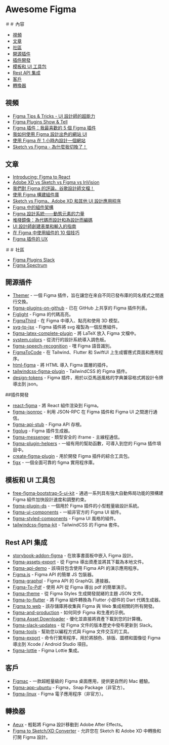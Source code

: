 # Awesome Figma

＃＃ 內容

* [視頻](#videos)
* [文章](#articles)
* [社區](#community)
* [開源插件](#open-source-plugins)
* [插件開發](#plugins-development)
* [模板和 UI 工具包](#templates--ui-kits)
* [Rest API 集成](#rest-api-integrations)
* [客戶](#clients)
* [轉換器](#converters)

## 視頻

* [Figma Tips & Tricks - UI 設計師的超能力](https://www.youtube.com/watch?v=Vo0sEPqArRQ)
* [Figma Plugins Show & Tell](https://www.youtube.com/watch?v=i6ppX9fjXz0)
* [Figma 插件：我最喜歡的 5 個 Figma 插件](https://www.youtube.com/watch?v=LiqKIeH9Sdk)
* [我如何使用 Figma 設計出色的網站 UI](https://www.youtube.com/watch?v=m0sHva0JjZE)
* [使用 Figma 在 1 小時內設計一個網站](https://www.youtube.com/watch?v=FK4YusHIIj0)
* [Sketch vs Figma - 為什麼我切換了！](https://www.youtube.com/watch?v=wIyhqEra7Sc)

## 文章

* [Introducing: Figma to React](https://www.figma.com/blog/introducing-figma-to-react/)
* [Adobe XD vs Sketch vs Figma vs InVision](https://dev.to/creativetim_official/adobe-xd-vs-sketch-vs-figma-vs-invision-1pfc)
* [我們對 Figma 的評論，谷歌設計師文檔！](https://usersnap.com/blog/review-figma/)
* [使用 Figma 構建組件庫](https://www.smashingmagazine.com/2019/06/building-component-library-figma/)
* [Sketch vs Figma、Adobe XD 和其他 UI 設計應用程序](https://www.smashingmagazine.com/2019/04/sketch-figma-adobe-xd-ui-design-applications/)
* [Figma 中的組件架構](https://www.figma.com/best-practices/component-architecture/)
* [Figma 設計系統——動態元素的力量](https://medium.com/@juauz/design-system-for-figma-the-power-of-dynamic-elements-4ca4dc3e4524)
* [堆棧鏡像：為代碼而設計和為設計而編碼](https://www.designsystems.com/stack-mirroring-designing-for-code-and-coding-for-design/)
* [UI 設計師創建表單和輸入的指南](https://medium.com/design-with-figma/ui-designers-guide-to-creating-forms-inputs-b6516f366a93)
* [在 Figma 中使用組件的 10 個技巧](https://medium.com/design-with-figma/10-tips-on-using-components-in-figma-c7db9c5e7fe1)
* [Figma 插件的 UX](https://medium.com/@yuanqing/the-ux-of-figma-plugins-f4f896f8cf35)

＃＃ 社區

* [Figma Plugins Slack](https://figmaplugins.slack.com)
* [Figma Spectrum](https://spectrum.chat/figma?tab=posts)

## 開源插件

* [Themer](https://github.com/thomas-lowry/themer) - 一個 Figma 插件，旨在讓您在來自不同已發布庫的同名樣式之間進行交換。
* [figma-plugins-on-github](https://github.com/thomas-lowry/figma-plugins-on-github) - 已在 GitHub 上共享的 Figma 插件列表。
* [Figlight](https://github.com/jeetiss/figlight) - Figma 的代碼高亮。
* [FigmaThird](https://github.com/ahkohd/FigmaThird) - 在 Figma 中導入、點亮和使用 3D 模型。
* [svg-to-jsx](https://github.com/SaraVieira/svg-to-jsx) - Figma 插件將 svg 複製為一個反應組件。
* [figma-latex-complete-plugin](https://github.com/maxkrieger/figma-latex-complete-plugin) - 將 LaTeX 放入 Figma 文檔中。
* [system.colors](https://github.com/thelittlewonder/system.colors) - 從流行的設計系統導入調色板。
* [figma-speech-recognition](https://github.com/sonnylazuardi/figma-speech-recognition) - 嘿 Figma 語音識別。
* [FigmaToCode](https://github.com/bernaferrari/FigmaToCode) - 在 Tailwind、Flutter 和 SwiftUI 上生成響應式頁面和應用程序。
* [html-figma](https://github.com/BuilderIO/html-figma) - 將 HTML 導入 Figma 圖層的插件。
* [tailwindcss-figma-plugin](https://github.com/impulse/tailwindcss-figma-plugin) - TailwindCSS 的 Figma 插件。
* [design-tokens](https://github.com/lukasoppermann/design-tokens) - Figma 插件，用於以亞馬遜風格的字典兼容格式將設計令牌導出到 json。


##插件開發

* [react-figma](https://github.com/react-figma/react-figma) - 將 React 組件渲染到 Figma。
* [figma-jsonrpc](https://github.com/Lona/figma-jsonrpc) - 利用 JSON-RPC 在 Figma 插件和 Figma UI 之間進行通信。
* [figma-api-stub](https://github.com/react-figma/figma-api-stub) - Figma API 存根。
* [figplug](https://github.com/rsms/figplug) - Figma 插件生成器。
* [figma-messenger](https://github.com/okotoki/figma-messenger) - 類型安全的 iframe - 主線程通信。
* [figma-plugin-helpers](https://github.com/figma-plugin-helper-functions/figma-plugin-helpers) - 一組有用的幫助函數，可導入到您的 Figma 插件項目中。
* [create-figma-plugin](https://github.com/yuanqing/create-figma-plugin) - 用於開發 Figma 插件的綜合工具包。
* [figx](https://github.com/n0ruSh/figx) - 一個全面可靠的 figma 實用程序庫。

## 模板和 UI 工具包

* [free-figma-bootstrap-5-ui-kit](https://themeselection.com/products/free-figma-bootstrap-ui-kit/) - 通過一系列具有強大自動佈局功能的預構建 Figma 組件加快設計速度和調整約束。
* [figma-plugin-ds](https://github.com/thomas-lowry/figma-plugin-ds) - 一個用於 Figma 插件的小型輕量級設計系統。
* [figma-ui-components](https://github.com/lessmess-dev/figma-ui-components) - 一組非官方的 Figma UI 組件。
* [figma-styled-components](https://github.com/jhardy/figma-styled-components) - Figma UI 風格的組件。
* [tailwindcss-figma-kit](https://github.com/impulse/tailwindcss-figma-kit) - TailwindCSS 的 Figma 套件。

## Rest API 集成

* [storybook-addon-figma](https://github.com/hharnisc/storybook-addon-figma) - 在故事書面板中嵌入 Figma 設計。
* [figma-assets-export](https://github.com/ohkimur/figma-assets-export) - 從 Figma 導出資產並將其下載為本地文件。
* [figma-api-demo](https://github.com/figma/figma-api-demo) - 該項目包含使用 Figma API 的演示應用程序。
* [Figma.js](https://github.com/jongold/figma-js) - Figma API 的簡單 JS 包裝器。
* [figma-graphql](https://github.com/braposo/figma-graphql) - Figma API 的 GraphQL 連接器。
* [Figma-To-Pdf](https://github.com/gweltaz-calori/Figma-To-Pdf) - 使用 API 從 Figma 導出 pdf 的簡單演示。
* [figma-theme](https://github.com/jxnblk/figma-theme) - 從 Figma Styles 生成開發就緒的主題 JSON 文件。
* [figma-to-flutter](https://github.com/aloisdeniel/figma-to-flutter) - 將 Figma 組件轉換為 Flutter 小部件的 Dart 代碼生成器。
* [Figma to web](https://github.com/Severenit/figma-to-web) - 該存儲庫將收集與 Figma 與 Web 集成相關的所有開發。
* [figma-and-production](https://github.com/simareeno/figma-and-production) - 如何同步 Figma 和生產的示例。
* [Figma Asset Downloader](https://robertohuertasm.github.io/figma-asset-downloader) - 優化並直接將資產下載到您的計算機。
* [figma-slack-updates](https://github.com/jordansinger/figma-slack-updates) - 從 Figma 文件的版本歷史中發布更新到 Slack。
* [figma-tools](https://github.com/souporserious/figma-tools) - 幫助您以編程方式與 Figma 文件交互的工具。
* [figma-export](https://github.com/RedMadRobot/figma-export) - 命令行實用程序，用於將顏色、排版、圖標和圖像從 Figma 導出到 Xcode / Android Studio 項目。
* [figma-lottie](https://github.com/robinetbatman/figma-lottie) - Figma Lottie 集成。

## 客戶

* [Figmac](https://figmac.com/) - 一款超輕量級的 Figma 桌面應用，提供更自然的 Mac 體驗。
* [figma-app-ubuntu](https://github.com/302bis/figma-app-ubuntu) - Figma，Snap Package（非官方）。
* [figma-linux](https://github.com/ChugunovRoman/figma-linux) - Figma 電子應用程序（非官方）。

## 轉換器

* [Aeux](https://aeux.io/) - 輕鬆將 Figma 設計移動到 Adob​​e After Effects。
* [Figma to Sketch/XD Converter](https://xd2sketch.com) - 允許您在 Sketch 和 Adob​​e XD 中轉換和打開 Figma 設計。